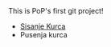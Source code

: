 <html>
<head> This is PoP's first git project!
</head>
<body>
<ul>
<li> <a href="https://www.google.com/search?client=ubuntu&channel=fs&q=sisanje+kurca&ie=utf-8&oe=utf-8">Sisanje Kurca</a> 
<li> Pusenja kurca
</ul> 
